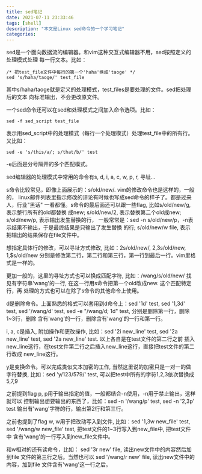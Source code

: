 ```yaml
---
title: sed笔记
date: 2021-07-11 23:33:46
tags: [shell]
description: "本文是Linux sed命令的一个学习笔记"
categories:
---
```


sed是一个面向数据流的编辑器。和vim这种交互式编辑器不用，sed按照定义的处理模式处理
每一行文本。比如：
```
/* 把test_file文件中每行的第一个'haha'换成'taoge' */
sed 's/haha/taoge/' test_file
```
其中s/haha/taoge就是定义的处理模式，test_files是要处理的文件。sed把处理后的文本
向标准输出，不会更改原文件。

一个sed命令还可以在sed和处理模式之间加入命令选项。比如：
```
sed -f sed_script test_file
```
表示用sed_script中的处理模式（每行一个处理模式）处理test_file中的所有行。
又比如：
```
sed -e 's/this/a/; s/that/b/' test
```
-e后面是分号隔开的多个匹配模式。

sed编辑器的处理模式中常用的命令有s, d, i, a, c, w, p, r, 寻址...

s命令比较常见，即像上面展示的：s/old/new/. vim的修改命令也是这样的，一般的，
linux邮件列表里指示修改的评论有时候也写成sed命令的样子了。都是过来人，行业"黑话"
一看都懂。s命令的最后面还可以跟一些flag, 比如s/old/new/g, 表示整行所有的old都替换
成new; s/old/new/2, 表示替换第二个old成new; s/old/new/p, 表示输出发生替换的行，
一般常常是：sed -n s/old/new/p，-n表示结果不输出，于是最终结果是只输出了发生替换
的行; s/old/new/w file, 表示把输出的结果保存在file文件中。

想指定具体行的修改，可以寻址方式修改, 比如：2s/old/new/, 2,3s/old/new, 1,$s/old/new
分别是修改第二行，第二行和第三行，第一行到最后一行。vim里格式是一样的。

更加一般的，这里的寻址方式也可以换成匹配字符, 比如：/wang/s/old/new/
找见有字符串'wang'的一行, 在这一行用s命令把第一个old改成new. 这个匹配特定行，再
处理的方式也可以在除了s命令的其他命令上使用。

d是删除命令。上面熟悉的格式可以套用到d命令上：sed '1d' test, sed '1,3d' test,
sed '/wang/d' test, sed -e "/wang/d; 1d" test, 分别是删除第一行，删除1~3行，删除
含有'wang'的一行，删除含有'wang'的一行和第一行。

i, a, c是插入, 附加操作和更改操作, 比如：sed '2i new_line' test,
sed '2a new_line' test, sed '2a new_line' test. 以上各自是在test文件的第二行之前
插入new_line这行，在test文件第二行之后插入new_line这行，直接把test文件的第二行改成
new_line这行。

y是变换命令。可以完成类似文本加密的工作, 当然这里说的加密只是一对一的做字符替换,
比如：sed 'y/123/579/' test, 可以把test中所有的字符1,2,3依次替换成5,7,9

之前提到flag p, p用于输出指定的值，一般都结合-n使用，-n用于禁止输出，这样就可以
控制输出想要输出的东西了，比如：sed -n  '/wang/p' test, sed -n '2,3p' test
输出有'wang'字符的行，输出第2行和第三行。

之前也提到了flag w, w用于把改动写入到文件, 比如：sed '1,3w new_file' test,
sed '/wang/w new_file' test, 把test文件的1~3行写入到new_file中, 把test文件中
含有'wang'的一行写入到new_file文件中。

和w相对的还有读命令，比如： sed '3r new' file, 读出new文件中的内容然后加到file
文件的第三行之后。当然也可以 sed '/wang/r new' file, 读出new文件中的内容，加到file
文件含有'wang'这一行之后。
